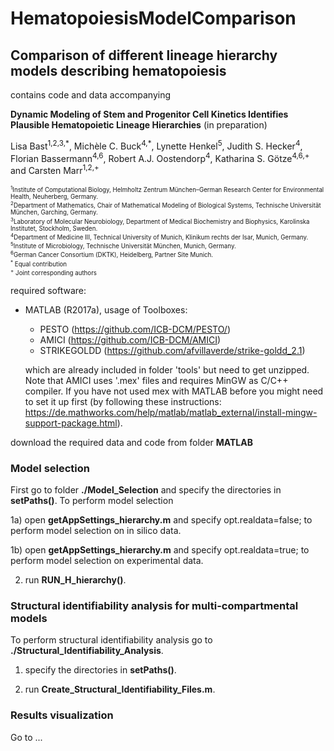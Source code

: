 # HematopoiesisModelComparison
## Comparison of different lineage hierarchy models describing hematopoiesis

contains code and data accompanying

<strong>Dynamic Modeling of Stem and Progenitor Cell Kinetics Identifies Plausible Hematopoietic Lineage Hierarchies</strong> (in preparation)

Lisa Bast<sup>1,2,3,\*</sup>, Michèle C. Buck<sup>4,\*</sup>, Lynette Henkel<sup>5</sup>, Judith S. Hecker<sup>4</sup>, Florian Bassermann<sup>4,6</sup>, Robert A.J. Oostendorp<sup>4</sup>, Katharina S. Götze<sup>4,6,+</sup> and Carsten Marr<sup>1,2,+</sup>

<sub><sup>
<sup>1</sup>Institute of Computational Biology, Helmholtz Zentrum München–German Research Center for Environmental Health, Neuherberg, Germany. <br>
<sup>2</sup>Department of Mathematics, Chair of Mathematical Modeling of Biological Systems, Technische Universität München, Garching, Germany. <br>
<sup>3</sup>Laboratory of Molecular Neurobiology, Department of Medical Biochemistry and Biophysics, Karolinska Institutet, Stockholm, Sweden.<br>
<sup>4</sup>Department of Medicine III, Technical University of Munich, Klinikum rechts der Isar, Munich, Germany. <br>
<sup>5</sup>Institute of Microbiology, Technische Universität München, Munich, Germany. <br>
<sup>6</sup>German Cancer Consortium (DKTK), Heidelberg, Partner Site Munich.<br>
<sup>\*</sup> Equal contribution  <br>
<sup>+</sup> Joint corresponding authors  <br>
</sup></sub>

 required software: 
- MATLAB (R2017a), usage of Toolboxes:
  - PESTO (https://github.com/ICB-DCM/PESTO/)
  - AMICI (https://github.com/ICB-DCM/AMICI) 
  - STRIKEGOLDD (https://github.com/afvillaverde/strike-goldd_2.1)
 
  which are already included in folder 'tools' but need to get unzipped. Note that AMICI uses '.mex' files and requires MinGW as C/C++ compiler.   If you have not used mex with MATLAB before you might need to set it up first (by following these instructions: https://de.mathworks.com/help/matlab/matlab_external/install-mingw-support-package.html).


download the required data and code from folder <strong>MATLAB</strong> 

<h3>Model selection</h3>
First go to folder <strong>./Model_Selection</strong> and specify the directories in <strong>setPaths()</strong>. To perform model selection  

  1a) open <strong>getAppSettings_hierarchy.m</strong> and specify opt.realdata=false; to perform model selection on in silico data.
    
  1b) open <strong>getAppSettings_hierarchy.m</strong> and specify opt.realdata=true; to perform model selection on experimental data. 
    
  2) run <strong>RUN_H_hierarchy()</strong>.

<h3>Structural identifiability analysis for multi-compartmental models</h3>
To perform structural identifiability analysis go to <strong>./Structural_Identifiability_Analysis</strong>.

  1. specify the directories in <strong>setPaths()</strong>.
    
  2. run <strong>Create_Structural_Identifiability_Files.m</strong>.
    
<h3>Results visualization</h2> 
Go to ...
    

